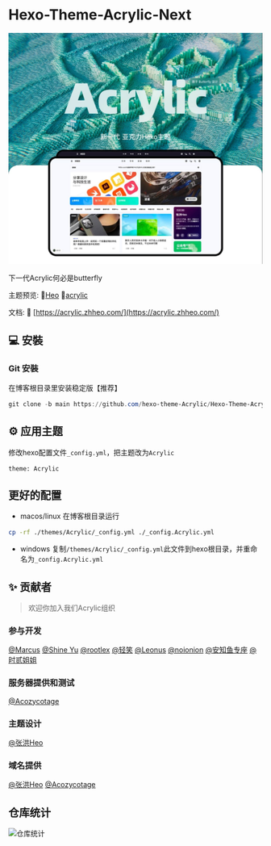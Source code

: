 # Hexo-Theme-Acrylic-Next

![封面图](https://raw.githubusercontent.com/hexo-theme-Acrylic/JS-Acrylic/main/hhis5p.webp)

下一代Acrylic何必是butterfly

主题预览:  🤟[Heo](https://blog.zhheo.com/) 👋[acrylic](https://acrylic.zhheo.com/) 

文档: 📖 [https://acrylic.zhheo.com/](https://acrylic.zhheo.com/)

## 💻 安裝

### Git 安裝

在博客根目录里安装稳定版【推荐】

```powershell
git clone -b main https://github.com/hexo-theme-Acrylic/Hexo-Theme-Acrylic-Next.git themes/Acrylic
```

## ⚙ 应用主题

修改hexo配置文件`_config.yml`，把主题改为`Acrylic`

```
theme: Acrylic
```

## 更好的配置
- macos/linux
在博客根目录运行
```bash
cp -rf ./themes/Acrylic/_config.yml ./_config.Acrylic.yml
```
- windows
复制```/themes/Acrylic/_config.yml```此文件到hexo根目录，并重命名为```_config.Acrylic.yml```

## ✨ 贡献者
> 欢迎你加入我们Acrylic组织

### 参与开发
[@Marcus](https://github.com/MarcusYYDS)
[@Shine Yu](https://github.com/ShineYull)
[@rootlex](https://github.com/rootlexblog)
[@轻笑](https://github.com/qxchuckle)
[@Leonus](https://github.com/Lea321)
[@noionion](https://github.com/2X-ercha)
[@安知鱼专座](https://github.com/anzhiyu-c)
[@时贰姐姐](https://github.com/GC-ZF)
### 服务器提供和测试
[@Acozycotage](https://github.com/Acozycotage)
### 主题设计
[@张洪Heo](https://github.com/zhheo)
### 域名提供
[@张洪Heo](https://github.com/zhheo)
[@Acozycotage](https://github.com/Acozycotage)

## 仓库统计
![仓库统计](https://repobeats.axiom.co/api/embed/1fa853ba335ad40fe11d3c2964e37220f4c3fab5.svg "Repobeats analytics image")
